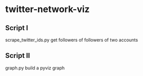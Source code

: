 # twitter-network-viz

## Script I
scrape_twitter_ids.py
get followers of followers of two accounts

## Script II
graph.py
build a pyviz graph
